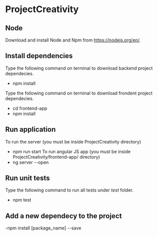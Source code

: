# ProjectCreativity
## Node
Download and install Node and Npm from https://nodejs.org/en/.

## Install dependencies
Type the following command on terminal to download backend project dependecies.
 - npm install 

 Type the following command on terminal to download frondent project dependecies.
 - cd frontend-app
 - npm install
 
 
## Run application
To run the server (you must be inside ProjectCreativity directory)
 - npm run start 
 To run angular JS app (you must be inside ProjectCreativity/frontend-app/ directory)
 - ng server --open

## Run unit tests
Type the following command to run all tests under *test* folder.
 - npm test 

 ## Add a new dependecy to the project
 -npm install [package_name] --save


